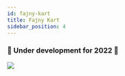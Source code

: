 ```yaml
---
id: fajny-kart
title: Fajny Kart
sidebar_position: 4
---
```


### 🚧 Under development for 2022 🚧

![](/img/niftykart_v01.png)
